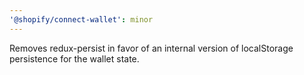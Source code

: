 ```yaml
---
'@shopify/connect-wallet': minor
---
```


Removes redux-persist in favor of an internal version of localStorage persistence for the wallet state.
